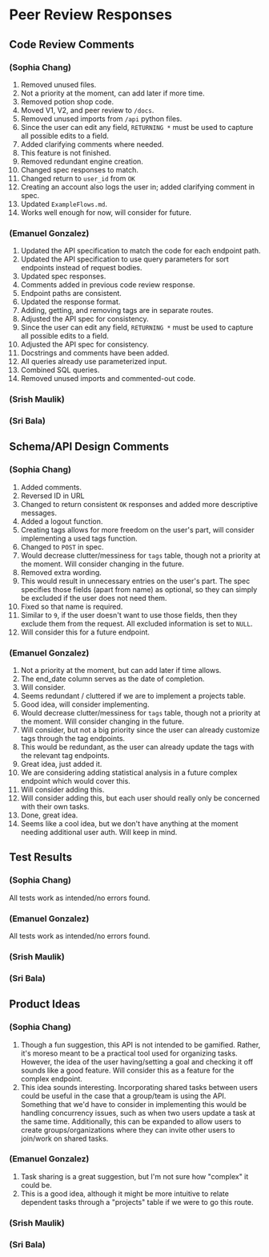 # Peer Review Responses
## Code Review Comments
### (Sophia Chang)
1. Removed unused files.
2. Not a priority at the moment, can add later if more time.
3. Removed potion shop code.
4. Moved V1, V2, and peer review to `/docs`.
5. Removed unused imports from `/api` python files.
6. Since the user can edit any field, `RETURNING *` must be used to capture all possible edits to a field.
7. Added clarifying comments where needed.
8. This feature is not finished.
9. Removed redundant engine creation.
10. Changed spec responses to match.
11. Changed return to `user_id` from `OK`
12. Creating an account also logs the user in; added clarifying comment in spec.
13. Updated `ExampleFlows.md`.
14. Works well enough for now, will consider for future.
### (Emanuel Gonzalez)
1. Updated the API specification to match the code for each endpoint path.
2. Updated the API specification to use query parameters for sort endpoints instead of request bodies.
3. Updated spec responses.
4. Comments added in previous code review response.
5. Endpoint paths are consistent.
6. Updated the response format.
7. Adding, getting, and removing tags are in separate routes.
8. Adjusted the API spec for consistency.
9. Since the user can edit any field, `RETURNING *` must be used to capture all possible edits to a field.
10. Adjusted the API spec for consistency.
11. Docstrings and comments have been added.
12. All queries already use parameterized input.
13. Combined SQL queries.
14. Removed unused imports and commented-out code.
### (Srish Maulik)
### (Sri Bala)

## Schema/API Design Comments
### (Sophia Chang)
1. Added comments.
2. Reversed ID in URL
3. Changed to return consistent `OK` responses and added more descriptive messages. 
4. Added a logout function.
5. Creating tags allows for more freedom on the user's part, will consider implementing a used tags function.
6. Changed to `POST` in spec.
7. Would decrease clutter/messiness for `tags` table, though not a priority at the moment. Will consider changing in the future.
8. Removed extra wording.
9. This would result in unnecessary entries on the user's part. The spec specifies those fields (apart from name) as optional, so they can simply be excluded if the user does not need them.
10. Fixed so that name is required.
11. Similar to `9`, if the user doesn't want to use those fields, then they exclude them from the request. All excluded information is set to `NULL`.
12. Will consider this for a future endpoint.
### (Emanuel Gonzalez)
1. Not a priority at the moment, but can add later if time allows.
2. The end_date column serves as the date of completion.
3. Will consider.
4. Seems redundant / cluttered if we are to implement a projects table.
5. Good idea, will consider implementing.
6. Would decrease clutter/messiness for `tags` table, though not a priority at the moment. Will consider changing in the future.
7. Will consider, but not a big priority since the user can already customize tags through the tag endpoints.
8. This would be redundant, as the user can already update the tags with the relevant tag endpoints.
9. Great idea, just added it.
10. We are considering adding statistical analysis in a future complex endpoint which would cover this.
11. Will consider adding this.
12. Will consider adding this, but each user should really only be concerned with their own tasks.
13. Done, great idea.
14. Seems like a cool idea, but we don't have anything at the moment needing additional user auth. Will keep in mind.

## Test Results
### (Sophia Chang)
All tests work as intended/no errors found.
### (Emanuel Gonzalez)
All tests work as intended/no errors found.
### (Srish Maulik)
### (Sri Bala)

## Product Ideas
### (Sophia Chang)
1. Though a fun suggestion, this API is not intended to be gamified. Rather, it's moreso meant to be a practical tool used for organizing tasks. However, the idea of the user having/setting a goal and checking it off sounds like a good feature. Will consider this as a feature for the complex endpoint.
2. This idea sounds interesting. Incorporating shared tasks between users could be useful in the case that a group/team is using the API. Something that we'd have to consider in implementing this would be handling concurrency issues, such as when two users update a task at the same time. Additionally, this can be expanded to allow users to create groups/organizations where they can invite other users to join/work on shared tasks.
### (Emanuel Gonzalez)
1. Task sharing is a great suggestion, but I'm not sure how "complex" it could be.
2. This is a good idea, although it might be more intuitive to relate dependent tasks through a "projects" table if we were to go this route.

### (Srish Maulik)
### (Sri Bala)
